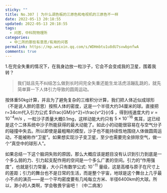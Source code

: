 ```yaml
---
sticky: ""
title: No.307 | 为什么调色板的三原色和电视机的三原色不一样
date: 2022-05-13 20:18:55
updated: 2022-05-13 20:18:55
tags:
  - 问答，中科院物理所
categories:
  - 中二所的那些有意思/有用的问答
permalink: https://mp.weixin.qq.com/s/WDHmbtu1u8dU7svwbpnfwA
comments: true
---
```

1.在完全失重的情况下，在我身边放一粒沙子，它会不会变成我的卫星，围着我转？

> 我们姑且先不纠结怎么做到长时间完全失重还能生龙活虎活蹦乱跳的，就先简单算一下人体引力导致的圆周运动。

按体重50kg计算，并且为了避免复杂的三维积分计算，我们把人体近似成球形（不是说人胖的意思）按照人体的密度，这是一个半径大约34厘米的球。直接把r=34cm代入引力公式 $\frac{GM}{r^2}=\frac{v^2}{r}$         ，得到线速度大约 $v=10^{-4}m/s$ ，一粒沙子质量大概0.1mg，这样动能大约只有 $5×10^{-16}$ 焦耳，这已经是这个二体系统中沙子所能获得的最大动能了。如此小的动能很容易在与空气分子的碰撞中失去。所以即使是最粗略的模型，沙子也不能持续性地围绕人体做圆周运动，不能被称作“卫星”。如果想实现沙子变卫星，至少也需要完全排除空气，做一个“真空中的球形人”。

如果总结一下这个脑洞失败的原因，那么大概应该是题目没有认识到引力到底是一个多么弱的力、引力起支配作用的空间是一个多么广袤的空间。引力的“作用强度”，也就是引力常量，大小只有数学公式: $10^{-11}$ 量级，这是高楼与原子在尺寸上的差距；引力的舞台也不是日常的生活，而是整个宇宙，地球是这个舞台上几乎最小不点的演员——是一个平均密度要有几吨每立方米、半径6400km的大球。所以，渺小的人类啊，学会敬畏宇宙吧！（中二病发）